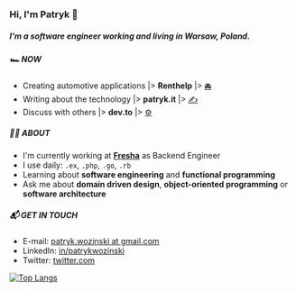 ### Hi, I'm Patryk 👋

##### I'm a software engineer working and living in Warsaw, Poland.

##### 🏎 NOW

- Creating automotive applications |> **Renthelp** |> [🚘](https://github.com/renthelp)
- Writing about the technology |> **patryk.it** |> [✍️](https://patryk.it)
- Discuss with others |> **dev.to** |> [⚙️](https://dev.to/patryk)

##### 👨‍💻 ABOUT

- I'm currently working at **[Fresha](https://fresha.engineering/)** as Backend Engineer
- I use daily: `.ex`, `.php`, `.go`, `.rb`
- Learning about **software engineering** and **functional programming**
- Ask me about **domain driven design**, **object-oriented programming** or **software architecture**

##### 📬 GET IN TOUCH

- E-mail: [patryk.wozinski at gmail.com](patryk.wozinski@gmail.com)
- LinkedIn: [in/patrykwozinski](https://www.linkedin.com/in/patrykwozinski/)
- Twitter: [twitter.com](https://twitter.com/patrykwozinski)

[![Top Langs](https://github-readme-stats.vercel.app/api/top-langs/?username=patrykwozinski&layout=compact&count_private=true)](https://github.com/anuraghazra/github-readme-stats)
